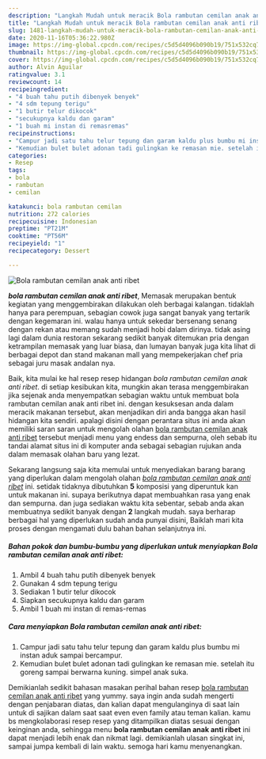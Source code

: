 ```yaml
---
description: "Langkah Mudah untuk meracik Bola rambutan cemilan anak anti ribet, Anti Gagal"
title: "Langkah Mudah untuk meracik Bola rambutan cemilan anak anti ribet, Anti Gagal"
slug: 1481-langkah-mudah-untuk-meracik-bola-rambutan-cemilan-anak-anti-ribet-anti-gagal
date: 2020-11-16T05:36:22.980Z
image: https://img-global.cpcdn.com/recipes/c5d5d4096b090b19/751x532cq70/bola-rambutan-cemilan-anak-anti-ribet-foto-resep-utama.jpg
thumbnail: https://img-global.cpcdn.com/recipes/c5d5d4096b090b19/751x532cq70/bola-rambutan-cemilan-anak-anti-ribet-foto-resep-utama.jpg
cover: https://img-global.cpcdn.com/recipes/c5d5d4096b090b19/751x532cq70/bola-rambutan-cemilan-anak-anti-ribet-foto-resep-utama.jpg
author: Alvin Aguilar
ratingvalue: 3.1
reviewcount: 14
recipeingredient:
- "4 buah tahu putih dibenyek benyek"
- "4 sdm tepung terigu"
- "1 butir telur dikocok"
- "secukupnya kaldu dan garam"
- "1 buah mi instan di remasremas"
recipeinstructions:
- "Campur jadi satu tahu telur tepung dan garam kaldu plus bumbu mi instan aduk sampai bercampur."
- "Kemudian bulet bulet adonan tadi gulingkan ke remasan mie. setelah itu goreng sampai berwarna kuning. simpel anak suka."
categories:
- Resep
tags:
- bola
- rambutan
- cemilan

katakunci: bola rambutan cemilan 
nutrition: 272 calories
recipecuisine: Indonesian
preptime: "PT21M"
cooktime: "PT56M"
recipeyield: "1"
recipecategory: Dessert

---
```



![Bola rambutan cemilan anak anti ribet](https://img-global.cpcdn.com/recipes/c5d5d4096b090b19/751x532cq70/bola-rambutan-cemilan-anak-anti-ribet-foto-resep-utama.jpg)

<b><i>bola rambutan cemilan anak anti ribet</i></b>, Memasak merupakan bentuk kegiatan yang menggembirakan dilakukan oleh berbagai kalangan. tidaklah hanya para perempuan, sebagian cowok juga sangat banyak yang tertarik dengan kegemaran ini. walau hanya untuk sekedar bersenang senang dengan rekan atau memang sudah menjadi hobi dalam dirinya. tidak asing lagi dalam dunia restoran sekarang sedikit banyak ditemukan pria dengan ketrampilan memasak yang luar biasa, dan lumayan banyak juga kita lihat di berbagai depot dan stand makanan mall yang mempekerjakan chef pria sebagai juru masak andalan nya.



Baik, kita mulai ke hal resep resep hidangan <i>bola rambutan cemilan anak anti ribet</i>. di setiap kesibukan kita, mungkin akan terasa menggembirakan jika sejenak anda menyempatkan sebagian waktu untuk membuat bola rambutan cemilan anak anti ribet ini. dengan kesuksesan anda dalam meracik makanan tersebut, akan menjadikan diri anda bangga akan hasil hidangan kita sendiri. apalagi disini dengan perantara situs ini anda akan memiliki saran saran untuk mengolah olahan <u>bola rambutan cemilan anak anti ribet</u> tersebut menjadi menu yang endess dan sempurna, oleh sebab itu tandai alamat situs ini di komputer anda sebagai sebagian rujukan anda dalam memasak olahan baru yang lezat.


Sekarang langsung saja kita memulai untuk menyediakan barang barang yang diperlukan dalam mengolah olahan <u><i>bola rambutan cemilan anak anti ribet</i></u> ini. setidak tidaknya dibutuhkan <b>5</b> komposisi yang diperuntuk kan untuk makanan ini. supaya berikutnya dapat membuahkan rasa yang enak dan sempurna. dan juga sediakan waktu kita sebentar, sebab anda akan membuatnya sedikit banyak dengan <b>2</b> langkah mudah. saya berharap berbagai hal yang diperlukan sudah anda punyai disini, Baiklah mari kita proses dengan mengamati dulu bahan bahan selanjutnya ini.

<!--inarticleads1-->

##### Bahan pokok dan bumbu-bumbu yang diperlukan untuk menyiapkan Bola rambutan cemilan anak anti ribet:

1. Ambil 4 buah tahu putih dibenyek benyek
1. Gunakan 4 sdm tepung terigu
1. Sediakan 1 butir telur dikocok
1. Siapkan secukupnya kaldu dan garam
1. Ambil 1 buah mi instan di remas-remas




<!--inarticleads2-->

##### Cara menyiapkan Bola rambutan cemilan anak anti ribet:

1. Campur jadi satu tahu telur tepung dan garam kaldu plus bumbu mi instan aduk sampai bercampur.
1. Kemudian bulet bulet adonan tadi gulingkan ke remasan mie. setelah itu goreng sampai berwarna kuning. simpel anak suka.




Demikianlah sedikit bahasan masakan perihal bahan resep <u>bola rambutan cemilan anak anti ribet</u> yang yummy. saya ingin anda sudah mengerti dengan penjabaran diatas, dan kalian dapat mengulanginya di saat lain untuk di sajikan dalam saat saat even even family atau teman kalian. kamu bs mengkolaborasi resep resep yang ditampilkan diatas sesuai dengan keinginan anda, sehingga menu <b>bola rambutan cemilan anak anti ribet</b> ini dapat menjadi lebih enak dan nikmat lagi. demikianlah ulasan singkat ini, sampai jumpa kembali di lain waktu. semoga hari kamu menyenangkan.
